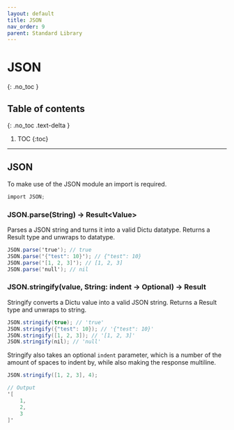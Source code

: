 ```yaml
---
layout: default
title: JSON
nav_order: 9
parent: Standard Library
---
```


# JSON
{: .no_toc }

## Table of contents
{: .no_toc .text-delta }

1. TOC
{:toc}

---

## JSON

To make use of the JSON module an import is required.

```cs
import JSON;
```

### JSON.parse(String) -> Result\<Value>

Parses a JSON string and turns it into a valid Dictu datatype.
Returns a Result type and unwraps to <any> datatype.

```cs
JSON.parse('true'); // true
JSON.parse('{"test": 10}'); // {"test": 10}
JSON.parse('[1, 2, 3]'); // [1, 2, 3]
JSON.parse('null'); // nil
```

### JSON.stringify(value, String: indent -> Optional) -> Result<String>

Stringify converts a Dictu value into a valid JSON string.
Returns a Result type and unwraps to string.

```cs
JSON.stringify(true); // 'true'
JSON.stringify({"test": 10}); // '{"test": 10}'
JSON.stringify([1, 2, 3]); // '[1, 2, 3]'
JSON.stringify(nil); // 'null'
```

Stringify also takes an optional `indent` parameter, which is a number of the amount of spaces to indent by, while
also making the response multiline.
```cs
JSON.stringify([1, 2, 3], 4);

// Output
'[
    1,
    2,
    3
]'
```
